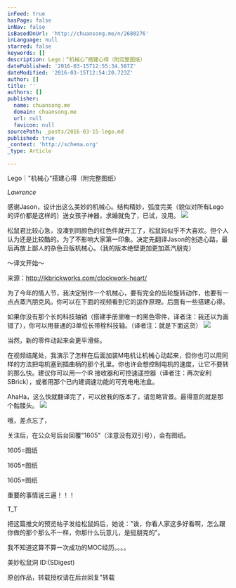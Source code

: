 ```yaml
---
inFeed: true
hasPage: false
inNav: false
isBasedOnUrl: 'http://chuansong.me/n/2680276'
inLanguage: null
starred: false
keywords: []
description: Lego｜“机械心”搭建心得（附完整图纸）
datePublished: '2016-03-15T12:55:34.587Z'
dateModified: '2016-03-15T12:54:20.723Z'
author: []
title: ''
authors: []
publisher:
  name: chuansong.me
  domain: chuansong.me
  url: null
  favicon: null
sourcePath: _posts/2016-03-15-lego.md
published: true
_context: 'http://schema.org'
_type: Article

---
```

Lego｜"机械心"搭建心得（附完整图纸）

_Lawrence_

感谢Jason，设计出这么美妙的机械心。结构精妙，弧度完美（貌似对所有Lego的评价都是这样的）送女孩子神器，求婚就免了，已试，没用。
![](https://the-grid-user-content.s3-us-west-2.amazonaws.com/01943289-9745-4150-be1a-4a99ce200a6f.jpg)

松鼠君比较心急，没凑到同颜色的红色件就开工了，松鼠妈似乎不大喜欢。但个人认为还是比较酷的。为了不影响大家第一印象。决定先翻译Jason的创造心路，最后再放上鄙人的杂色丑版机械心。（我的版本绝壁更加更加蒸汽朋克）

～译文开始～

来源：http://jkbrickworks.com/clockwork-heart/

为了今年的情人节，我决定制作一个机械心，要有完全的齿轮旋转动作，也要有一点点蒸汽朋克风。你可以在下面的视频看到它的运作原理。后面有一些搭建心得。

如果你没有那个长的科技轴销（搭建手册里唯一的黑色零件，译者注：我还以为画错了），你可以用普通的3单位长带栓科技轴。（译者注：就是下面这货）
![](https://the-grid-user-content.s3-us-west-2.amazonaws.com/2a8434aa-ff3c-4aa2-9c1d-72abbae11c8b.jpg)

当然，新的零件动起来会更平滑些。

在视频结尾处，我演示了怎样在后面加装M电机让机械心动起来，但你也可以用同样的方法把电机塞到插曲柄的那个孔里。你也许会想控制电机的速度，让它不要转的那么快。建议你可以用一个IR 接收器和可控速遥控器（译者注：再次安利SBrick），或者用那个已内建调速功能的可充电电池盒。

AhaHa，这么快就翻译完了，可以放我的版本了，请忽略背景。最得意的就是那个骷髅头。
![](https://the-grid-user-content.s3-us-west-2.amazonaws.com/90ed82a8-8214-470f-98ed-925d51256767.jpg)

哦，差点忘了，

关注后，在公众号后台回覆"1605"（注意没有双引号），会有图纸。

1605=图纸

1605=图纸

1605=图纸

重要的事情说三遍！！！

T\_T

把这篇推文的预览帖子发给松鼠妈后，她说："诶，你看人家这多好看啊，怎么跟你做的那个那么不一样，你那什么玩意儿，是挺朋克的"。

我不知道这算不算一次成功的MOC经历。。。。

美妙松鼠洞 ID:(SDigest)

原创作品，转载授权请在后台回复"转载